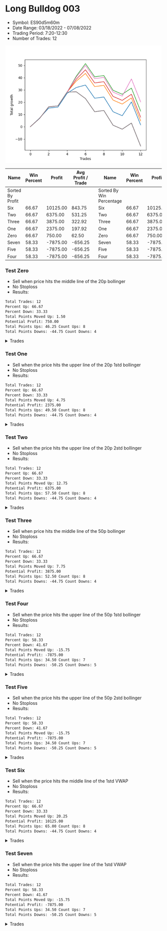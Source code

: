 # Long Bulldog 003 
- Symbol: ES90d5m60m
- Date Range: 03/18/2022 - 07/08/2022
- Trading Period: 7:20-12:30
- Number of Trades: 12

![Plot](LongBulldog003ES90d5m60m.png)

| Name | Win Percent | Profit | Avg Profit / Trade |     | Name | Win Percent | Profit | Avg Profit / Trade |
| ---- | ----------- | ------ | ------------------ | --- | ---- | ----------- | ------ | ------------------ |
| Sorted By <br> Profit | | | | | Sorted By <br> Win Percentage ||||
| Six | 66.67 | 10125.00 | 843.75 |     | Six | 66.67 | 10125.00 | 843.75 |
| Two | 66.67 | 6375.00 | 531.25 |     | Two | 66.67 | 6375.00 | 531.25 |
| Three | 66.67 | 3875.00 | 322.92 |     | Three | 66.67 | 3875.00 | 322.92 |
| One | 66.67 | 2375.00 | 197.92 |     | One | 66.67 | 2375.00 | 197.92 |
| Zero | 66.67 | 750.00 | 62.50 |     | Zero | 66.67 | 750.00 | 62.50 |
| Seven | 58.33 | -7875.00 | -656.25 |     | Seven | 58.33 | -7875.00 | -656.25 |
| Five | 58.33 | -7875.00 | -656.25 |     | Five | 58.33 | -7875.00 | -656.25 |
| Four | 58.33 | -7875.00 | -656.25 |     | Four | 58.33 | -7875.00 | -656.25 |

### Test Zero
* Sell when price hits the middle line of the 20p bollinger
* No Stoploss
* Results:
```
Total Trades: 12
Percent Up: 66.67
Percent Down: 33.33
Total Points Moved Up: 1.50
Potential Profit: 750.00
Total Points Ups: 46.25 Count Ups: 8
Total Points Downs: -44.75 Count Downs: 4
```

<details><summary>Trades</summary>

<code>In: 2022-03-23 10:30:00		Out: 2022-03-23 11:28:15		Total Position Time: 58:15		Total Move Up: 7.00		Total to Date: 7.00</code> <br />
<code>In: 2022-03-23 10:45:00		Out: 2022-03-23 11:28:15		Total Position Time: 43:15		Total Move Up: 8.25		Total to Date: 15.25</code> <br />
<code>In: 2022-03-30 12:10:00		Out: 2022-03-30 12:46:00		Total Position Time: 36:00		Total Move Up: 0.75		Total to Date: 16.00</code> <br />
<code>In: 2022-03-30 12:25:00		Out: 2022-03-30 12:46:00		Total Position Time: 21:00		Total Move Up: 11.25		Total to Date: 27.25</code> <br />
<code>In: 2022-03-31 11:20:00		Out: 2022-03-31 11:58:10		Total Position Time: 38:10		Total Move Up: 4.75		Total to Date: 32.00</code> <br />
<code>In: 2022-03-31 11:25:00		Out: 2022-03-31 11:58:10		Total Position Time: 33:10		Total Move Up: 2.00		Total to Date: 34.00</code> <br />
<code>In: 2022-04-18 08:40:00		Out: 2022-04-18 09:40:55		Total Position Time: 60:55		Total Move Up: -10.75		Total to Date: 23.25</code> <br />
<code>In: 2022-04-18 08:50:00		Out: 2022-04-18 09:50:55		Total Position Time: 60:55		Total Move Up: 1.00		Total to Date: 24.25</code> <br />
<code>In: 2022-05-12 10:50:00		Out: 2022-05-12 11:50:55		Total Position Time: 60:55		Total Move Up: -12.00		Total to Date: 12.25</code> <br />
<code>In: 2022-06-08 09:45:00		Out: 2022-06-08 10:45:55		Total Position Time: 60:55		Total Move Up: -3.25		Total to Date: 9.00</code> <br />
<code>In: 2022-06-09 08:05:00		Out: 2022-06-09 08:42:25		Total Position Time: 37:25		Total Move Up: 11.25		Total to Date: 20.25</code> <br />
<code>In: 2022-06-09 12:15:00		Out: 2022-06-09 12:46:00		Total Position Time: 31:00		Total Move Up: -18.75		Total to Date: 1.50</code> <br />


</details>

### Test One
* Sell when the price hits the upper line of the 20p 1std bollinger
* No Stoploss
* Results:
```
Total Trades: 12
Percent Up: 66.67
Percent Down: 33.33
Total Points Moved Up: 4.75
Potential Profit: 2375.00
Total Points Ups: 49.50 Count Ups: 8
Total Points Downs: -44.75 Count Downs: 4
```

<details><summary>Trades</summary>

<code>In: 2022-03-23 10:30:00		Out: 2022-03-23 11:30:55		Total Position Time: 60:55		Total Move Up: 6.75		Total to Date: 6.75</code> <br />
<code>In: 2022-03-23 10:45:00		Out: 2022-03-23 11:45:55		Total Position Time: 60:55		Total Move Up: 9.50		Total to Date: 16.25</code> <br />
<code>In: 2022-03-30 12:10:00		Out: 2022-03-30 12:46:00		Total Position Time: 36:00		Total Move Up: 0.75		Total to Date: 17.00</code> <br />
<code>In: 2022-03-30 12:25:00		Out: 2022-03-30 12:46:00		Total Position Time: 21:00		Total Move Up: 11.25		Total to Date: 28.25</code> <br />
<code>In: 2022-03-31 11:20:00		Out: 2022-03-31 12:00:20		Total Position Time: 40:20		Total Move Up: 9.00		Total to Date: 37.25</code> <br />
<code>In: 2022-03-31 11:25:00		Out: 2022-03-31 12:00:20		Total Position Time: 35:20		Total Move Up: 6.25		Total to Date: 43.50</code> <br />
<code>In: 2022-04-18 08:40:00		Out: 2022-04-18 09:40:55		Total Position Time: 60:55		Total Move Up: -10.75		Total to Date: 32.75</code> <br />
<code>In: 2022-04-18 08:50:00		Out: 2022-04-18 09:50:55		Total Position Time: 60:55		Total Move Up: 1.00		Total to Date: 33.75</code> <br />
<code>In: 2022-05-12 10:50:00		Out: 2022-05-12 11:50:55		Total Position Time: 60:55		Total Move Up: -12.00		Total to Date: 21.75</code> <br />
<code>In: 2022-06-08 09:45:00		Out: 2022-06-08 10:45:55		Total Position Time: 60:55		Total Move Up: -3.25		Total to Date: 18.50</code> <br />
<code>In: 2022-06-09 08:05:00		Out: 2022-06-09 09:05:55		Total Position Time: 60:55		Total Move Up: 5.00		Total to Date: 23.50</code> <br />
<code>In: 2022-06-09 12:15:00		Out: 2022-06-09 12:46:00		Total Position Time: 31:00		Total Move Up: -18.75		Total to Date: 4.75</code> <br />


</details>

### Test Two
* Sell when the price hits the upper line of the 20p 2std bollinger
* No Stoploss
* Results:
```
Total Trades: 12
Percent Up: 66.67
Percent Down: 33.33
Total Points Moved Up: 12.75
Potential Profit: 6375.00
Total Points Ups: 57.50 Count Ups: 8
Total Points Downs: -44.75 Count Downs: 4
```

<details><summary>Trades</summary>

<code>In: 2022-03-23 10:30:00		Out: 2022-03-23 11:30:55		Total Position Time: 60:55		Total Move Up: 6.75		Total to Date: 6.75</code> <br />
<code>In: 2022-03-23 10:45:00		Out: 2022-03-23 11:45:55		Total Position Time: 60:55		Total Move Up: 9.50		Total to Date: 16.25</code> <br />
<code>In: 2022-03-30 12:10:00		Out: 2022-03-30 12:46:00		Total Position Time: 36:00		Total Move Up: 0.75		Total to Date: 17.00</code> <br />
<code>In: 2022-03-30 12:25:00		Out: 2022-03-30 12:46:00		Total Position Time: 21:00		Total Move Up: 11.25		Total to Date: 28.25</code> <br />
<code>In: 2022-03-31 11:20:00		Out: 2022-03-31 12:02:55		Total Position Time: 42:55		Total Move Up: 13.00		Total to Date: 41.25</code> <br />
<code>In: 2022-03-31 11:25:00		Out: 2022-03-31 12:02:55		Total Position Time: 37:55		Total Move Up: 10.25		Total to Date: 51.50</code> <br />
<code>In: 2022-04-18 08:40:00		Out: 2022-04-18 09:40:55		Total Position Time: 60:55		Total Move Up: -10.75		Total to Date: 40.75</code> <br />
<code>In: 2022-04-18 08:50:00		Out: 2022-04-18 09:50:55		Total Position Time: 60:55		Total Move Up: 1.00		Total to Date: 41.75</code> <br />
<code>In: 2022-05-12 10:50:00		Out: 2022-05-12 11:50:55		Total Position Time: 60:55		Total Move Up: -12.00		Total to Date: 29.75</code> <br />
<code>In: 2022-06-08 09:45:00		Out: 2022-06-08 10:45:55		Total Position Time: 60:55		Total Move Up: -3.25		Total to Date: 26.50</code> <br />
<code>In: 2022-06-09 08:05:00		Out: 2022-06-09 09:05:55		Total Position Time: 60:55		Total Move Up: 5.00		Total to Date: 31.50</code> <br />
<code>In: 2022-06-09 12:15:00		Out: 2022-06-09 12:46:00		Total Position Time: 31:00		Total Move Up: -18.75		Total to Date: 12.75</code> <br />


</details>

### Test Three
* Sell when price hits the middle line of the 50p bollinger
* No Stoploss
* Results:
```
Total Trades: 12
Percent Up: 66.67
Percent Down: 33.33
Total Points Moved Up: 7.75
Potential Profit: 3875.00
Total Points Ups: 52.50 Count Ups: 8
Total Points Downs: -44.75 Count Downs: 4
```

<details><summary>Trades</summary>

<code>In: 2022-03-23 10:30:00		Out: 2022-03-23 11:30:55		Total Position Time: 60:55		Total Move Up: 6.75		Total to Date: 6.75</code> <br />
<code>In: 2022-03-23 10:45:00		Out: 2022-03-23 11:45:55		Total Position Time: 60:55		Total Move Up: 9.50		Total to Date: 16.25</code> <br />
<code>In: 2022-03-30 12:10:00		Out: 2022-03-30 12:46:00		Total Position Time: 36:00		Total Move Up: 0.75		Total to Date: 17.00</code> <br />
<code>In: 2022-03-30 12:25:00		Out: 2022-03-30 12:46:00		Total Position Time: 21:00		Total Move Up: 11.25		Total to Date: 28.25</code> <br />
<code>In: 2022-03-31 11:20:00		Out: 2022-03-31 12:01:05		Total Position Time: 41:05		Total Move Up: 10.50		Total to Date: 38.75</code> <br />
<code>In: 2022-03-31 11:25:00		Out: 2022-03-31 12:01:05		Total Position Time: 36:05		Total Move Up: 7.75		Total to Date: 46.50</code> <br />
<code>In: 2022-04-18 08:40:00		Out: 2022-04-18 09:40:55		Total Position Time: 60:55		Total Move Up: -10.75		Total to Date: 35.75</code> <br />
<code>In: 2022-04-18 08:50:00		Out: 2022-04-18 09:50:55		Total Position Time: 60:55		Total Move Up: 1.00		Total to Date: 36.75</code> <br />
<code>In: 2022-05-12 10:50:00		Out: 2022-05-12 11:50:55		Total Position Time: 60:55		Total Move Up: -12.00		Total to Date: 24.75</code> <br />
<code>In: 2022-06-08 09:45:00		Out: 2022-06-08 10:45:55		Total Position Time: 60:55		Total Move Up: -3.25		Total to Date: 21.50</code> <br />
<code>In: 2022-06-09 08:05:00		Out: 2022-06-09 09:05:55		Total Position Time: 60:55		Total Move Up: 5.00		Total to Date: 26.50</code> <br />
<code>In: 2022-06-09 12:15:00		Out: 2022-06-09 12:46:00		Total Position Time: 31:00		Total Move Up: -18.75		Total to Date: 7.75</code> <br />


</details>

### Test Four
* Sell when the price hits the upper line of the 50p 1std bollinger
* No Stoploss
* Results:
```
Total Trades: 12
Percent Up: 58.33
Percent Down: 41.67
Total Points Moved Up: -15.75
Potential Profit: -7875.00
Total Points Ups: 34.50 Count Ups: 7
Total Points Downs: -50.25 Count Downs: 5
```

<details><summary>Trades</summary>

<code>In: 2022-03-23 10:30:00		Out: 2022-03-23 11:30:55		Total Position Time: 60:55		Total Move Up: 6.75		Total to Date: 6.75</code> <br />
<code>In: 2022-03-23 10:45:00		Out: 2022-03-23 11:45:55		Total Position Time: 60:55		Total Move Up: 9.50		Total to Date: 16.25</code> <br />
<code>In: 2022-03-30 12:10:00		Out: 2022-03-30 12:46:00		Total Position Time: 36:00		Total Move Up: 0.75		Total to Date: 17.00</code> <br />
<code>In: 2022-03-30 12:25:00		Out: 2022-03-30 12:46:00		Total Position Time: 21:00		Total Move Up: 11.25		Total to Date: 28.25</code> <br />
<code>In: 2022-03-31 11:20:00		Out: 2022-03-31 12:20:55		Total Position Time: 60:55		Total Move Up: 0.25		Total to Date: 28.50</code> <br />
<code>In: 2022-03-31 11:25:00		Out: 2022-03-31 12:25:55		Total Position Time: 60:55		Total Move Up: -5.50		Total to Date: 23.00</code> <br />
<code>In: 2022-04-18 08:40:00		Out: 2022-04-18 09:40:55		Total Position Time: 60:55		Total Move Up: -10.75		Total to Date: 12.25</code> <br />
<code>In: 2022-04-18 08:50:00		Out: 2022-04-18 09:50:55		Total Position Time: 60:55		Total Move Up: 1.00		Total to Date: 13.25</code> <br />
<code>In: 2022-05-12 10:50:00		Out: 2022-05-12 11:50:55		Total Position Time: 60:55		Total Move Up: -12.00		Total to Date: 1.25</code> <br />
<code>In: 2022-06-08 09:45:00		Out: 2022-06-08 10:45:55		Total Position Time: 60:55		Total Move Up: -3.25		Total to Date: -2.00</code> <br />
<code>In: 2022-06-09 08:05:00		Out: 2022-06-09 09:05:55		Total Position Time: 60:55		Total Move Up: 5.00		Total to Date: 3.00</code> <br />
<code>In: 2022-06-09 12:15:00		Out: 2022-06-09 12:46:00		Total Position Time: 31:00		Total Move Up: -18.75		Total to Date: -15.75</code> <br />


</details>

### Test Five
* Sell when the price hits the upper line of the 50p 2std bollinger
* No Stoploss
* Results:
```
Total Trades: 12
Percent Up: 58.33
Percent Down: 41.67
Total Points Moved Up: -15.75
Potential Profit: -7875.00
Total Points Ups: 34.50 Count Ups: 7
Total Points Downs: -50.25 Count Downs: 5
```

<details><summary>Trades</summary>

<code>In: 2022-03-23 10:30:00		Out: 2022-03-23 11:30:55		Total Position Time: 60:55		Total Move Up: 6.75		Total to Date: 6.75</code> <br />
<code>In: 2022-03-23 10:45:00		Out: 2022-03-23 11:45:55		Total Position Time: 60:55		Total Move Up: 9.50		Total to Date: 16.25</code> <br />
<code>In: 2022-03-30 12:10:00		Out: 2022-03-30 12:46:00		Total Position Time: 36:00		Total Move Up: 0.75		Total to Date: 17.00</code> <br />
<code>In: 2022-03-30 12:25:00		Out: 2022-03-30 12:46:00		Total Position Time: 21:00		Total Move Up: 11.25		Total to Date: 28.25</code> <br />
<code>In: 2022-03-31 11:20:00		Out: 2022-03-31 12:20:55		Total Position Time: 60:55		Total Move Up: 0.25		Total to Date: 28.50</code> <br />
<code>In: 2022-03-31 11:25:00		Out: 2022-03-31 12:25:55		Total Position Time: 60:55		Total Move Up: -5.50		Total to Date: 23.00</code> <br />
<code>In: 2022-04-18 08:40:00		Out: 2022-04-18 09:40:55		Total Position Time: 60:55		Total Move Up: -10.75		Total to Date: 12.25</code> <br />
<code>In: 2022-04-18 08:50:00		Out: 2022-04-18 09:50:55		Total Position Time: 60:55		Total Move Up: 1.00		Total to Date: 13.25</code> <br />
<code>In: 2022-05-12 10:50:00		Out: 2022-05-12 11:50:55		Total Position Time: 60:55		Total Move Up: -12.00		Total to Date: 1.25</code> <br />
<code>In: 2022-06-08 09:45:00		Out: 2022-06-08 10:45:55		Total Position Time: 60:55		Total Move Up: -3.25		Total to Date: -2.00</code> <br />
<code>In: 2022-06-09 08:05:00		Out: 2022-06-09 09:05:55		Total Position Time: 60:55		Total Move Up: 5.00		Total to Date: 3.00</code> <br />
<code>In: 2022-06-09 12:15:00		Out: 2022-06-09 12:46:00		Total Position Time: 31:00		Total Move Up: -18.75		Total to Date: -15.75</code> <br />


</details>

### Test Six
* Sell when the price hits the middle line of the 1std VWAP
* No Stoploss
* Results:
```
Total Trades: 12
Percent Up: 66.67
Percent Down: 33.33
Total Points Moved Up: 20.25
Potential Profit: 10125.00
Total Points Ups: 65.00 Count Ups: 8
Total Points Downs: -44.75 Count Downs: 4
```

<details><summary>Trades</summary>

<code>In: 2022-03-23 10:30:00		Out: 2022-03-23 11:30:55		Total Position Time: 60:55		Total Move Up: 6.75		Total to Date: 6.75</code> <br />
<code>In: 2022-03-23 10:45:00		Out: 2022-03-23 11:45:55		Total Position Time: 60:55		Total Move Up: 9.50		Total to Date: 16.25</code> <br />
<code>In: 2022-03-30 12:10:00		Out: 2022-03-30 12:46:00		Total Position Time: 36:00		Total Move Up: 0.75		Total to Date: 17.00</code> <br />
<code>In: 2022-03-30 12:25:00		Out: 2022-03-30 12:46:00		Total Position Time: 21:00		Total Move Up: 11.25		Total to Date: 28.25</code> <br />
<code>In: 2022-03-31 11:20:00		Out: 2022-03-31 12:02:25		Total Position Time: 42:25		Total Move Up: 12.25		Total to Date: 40.50</code> <br />
<code>In: 2022-03-31 11:25:00		Out: 2022-03-31 12:02:25		Total Position Time: 37:25		Total Move Up: 9.50		Total to Date: 50.00</code> <br />
<code>In: 2022-04-18 08:40:00		Out: 2022-04-18 09:40:55		Total Position Time: 60:55		Total Move Up: -10.75		Total to Date: 39.25</code> <br />
<code>In: 2022-04-18 08:50:00		Out: 2022-04-18 09:50:55		Total Position Time: 60:55		Total Move Up: 1.00		Total to Date: 40.25</code> <br />
<code>In: 2022-05-12 10:50:00		Out: 2022-05-12 11:50:55		Total Position Time: 60:55		Total Move Up: -12.00		Total to Date: 28.25</code> <br />
<code>In: 2022-06-08 09:45:00		Out: 2022-06-08 10:45:55		Total Position Time: 60:55		Total Move Up: -3.25		Total to Date: 25.00</code> <br />
<code>In: 2022-06-09 08:05:00		Out: 2022-06-09 08:42:55		Total Position Time: 37:55		Total Move Up: 14.00		Total to Date: 39.00</code> <br />
<code>In: 2022-06-09 12:15:00		Out: 2022-06-09 12:46:00		Total Position Time: 31:00		Total Move Up: -18.75		Total to Date: 20.25</code> <br />


</details>

### Test Seven
* Sell when the price hits the upper line of the 1std VWAP
* No Stoploss
* Results:
```
Total Trades: 12
Percent Up: 58.33
Percent Down: 41.67
Total Points Moved Up: -15.75
Potential Profit: -7875.00
Total Points Ups: 34.50 Count Ups: 7
Total Points Downs: -50.25 Count Downs: 5
```

<details><summary>Trades</summary>

<code>In: 2022-03-23 10:30:00		Out: 2022-03-23 11:30:55		Total Position Time: 60:55		Total Move Up: 6.75		Total to Date: 6.75</code> <br />
<code>In: 2022-03-23 10:45:00		Out: 2022-03-23 11:45:55		Total Position Time: 60:55		Total Move Up: 9.50		Total to Date: 16.25</code> <br />
<code>In: 2022-03-30 12:10:00		Out: 2022-03-30 12:46:00		Total Position Time: 36:00		Total Move Up: 0.75		Total to Date: 17.00</code> <br />
<code>In: 2022-03-30 12:25:00		Out: 2022-03-30 12:46:00		Total Position Time: 21:00		Total Move Up: 11.25		Total to Date: 28.25</code> <br />
<code>In: 2022-03-31 11:20:00		Out: 2022-03-31 12:20:55		Total Position Time: 60:55		Total Move Up: 0.25		Total to Date: 28.50</code> <br />
<code>In: 2022-03-31 11:25:00		Out: 2022-03-31 12:25:55		Total Position Time: 60:55		Total Move Up: -5.50		Total to Date: 23.00</code> <br />
<code>In: 2022-04-18 08:40:00		Out: 2022-04-18 09:40:55		Total Position Time: 60:55		Total Move Up: -10.75		Total to Date: 12.25</code> <br />
<code>In: 2022-04-18 08:50:00		Out: 2022-04-18 09:50:55		Total Position Time: 60:55		Total Move Up: 1.00		Total to Date: 13.25</code> <br />
<code>In: 2022-05-12 10:50:00		Out: 2022-05-12 11:50:55		Total Position Time: 60:55		Total Move Up: -12.00		Total to Date: 1.25</code> <br />
<code>In: 2022-06-08 09:45:00		Out: 2022-06-08 10:45:55		Total Position Time: 60:55		Total Move Up: -3.25		Total to Date: -2.00</code> <br />
<code>In: 2022-06-09 08:05:00		Out: 2022-06-09 09:05:55		Total Position Time: 60:55		Total Move Up: 5.00		Total to Date: 3.00</code> <br />
<code>In: 2022-06-09 12:15:00		Out: 2022-06-09 12:46:00		Total Position Time: 31:00		Total Move Up: -18.75		Total to Date: -15.75</code> <br />


</details>